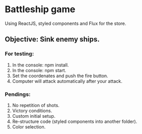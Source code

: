 # Battleship game

Using ReactJS, styled components and Flux for the store.

## Objective: Sink enemy ships.

### For testing:

1. In the console: npm install.
2. In the console: npm start.
3. Set the coordenates and push the fire button.
4. Computer will attack automatically after your attack.

### Pendings:

1. No repetition of shots.
2. Victory conditions.
3. Custom initial setup.
4. Re-structure code (styled components into another folder).
5. Color selection.
